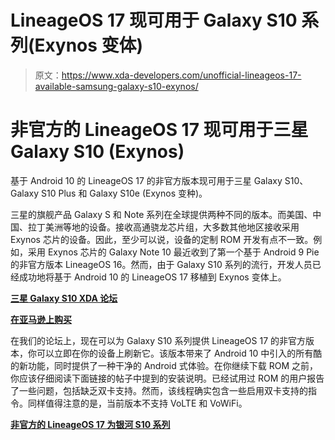# LineageOS 17 现可用于 Galaxy S10 系列(Exynos 变体)

> 原文：<https://www.xda-developers.com/unofficial-lineageos-17-available-samsung-galaxy-s10-exynos/>

# 非官方的 LineageOS 17 现可用于三星 Galaxy S10 (Exynos)

基于 Android 10 的 LineageOS 17 的非官方版本现可用于三星 Galaxy S10、Galaxy S10 Plus 和 Galaxy S10e (Exynos 变种)。

三星的旗舰产品 Galaxy S 和 Note 系列在全球提供两种不同的版本。而美国、中国、拉丁美洲等地的设备。接收高通骁龙芯片组，大多数其他地区接收采用 Exynos 芯片的设备。因此，至少可以说，设备的定制 ROM 开发有点不一致。例如，采用 Exynos 芯片的 Galaxy Note 10 最近收到了第一个基于 Android 9 Pie 的非官方版本 LineageOS 16。然而，由于 Galaxy S10 系列的流行，开发人员已经成功地将基于 Android 10 的 LineageOS 17 移植到 Exynos 变体上。

**[三星 Galaxy S10 XDA 论坛](https://forum.xda-developers.com/galaxy-s10)**

**[在亚马逊上购买](https://www.amazon.in/dp/B07KXC7QRS/ref=s9_acsd_al_bw_c2_x_2_t?pf_rd_m=A1K21FY43GMZF8&pf_rd_s=merchandised-search-4&pf_rd_r=K42AZF1AB74KBK7QKMHM&pf_rd_t=101&pf_rd_p=e978403b-b065-4548-884c-7298a331b61e&pf_rd_i=16252741031/?tag=xdaportalin-21)**

在我们的论坛上，现在可以为 Galaxy S10 系列提供 LineageOS 17 的非官方版本，你可以立即在你的设备上刷新它。该版本带来了 Android 10 中引入的所有酷的新功能，同时提供了一种干净的 Android 式体验。在你继续下载 ROM 之前，你应该仔细阅读下面链接的帖子中提到的安装说明。已经试用过 ROM 的用户报告了一些问题，包括缺乏双卡支持。然而，该线程确实包含一些启用双卡支持的指令。同样值得注意的是，当前版本不支持 VoLTE 和 VoWiFi。

**[非官方的 LineageOS 17 为银河 S10 系列](https://forum.xda-developers.com/galaxy-s10/samsung-galaxy-s10--s10--s10-5g-cross-device-development-exynos/rom-lineageos-17-0-s10-exynos-t4006917)**